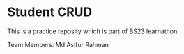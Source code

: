 # Student CRUD
This is a practice reposity which is part of BS23 learnathon

Team Members:
Md Asifur Rahman
